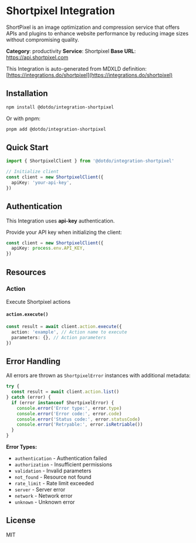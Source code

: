 # Shortpixel Integration

ShortPixel is an image optimization and compression service that offers APIs and plugins to enhance website performance by reducing image sizes without compromising quality.

**Category**: productivity
**Service**: Shortpixel
**Base URL**: https://api.shortpixel.com

This Integration is auto-generated from MDXLD definition: [https://integrations.do/shortpixel](https://integrations.do/shortpixel)

## Installation

```bash
npm install @dotdo/integration-shortpixel
```

Or with pnpm:

```bash
pnpm add @dotdo/integration-shortpixel
```

## Quick Start

```typescript
import { ShortpixelClient } from '@dotdo/integration-shortpixel'

// Initialize client
const client = new ShortpixelClient({
  apiKey: 'your-api-key',
})
```

## Authentication

This Integration uses **api-key** authentication.

Provide your API key when initializing the client:

```typescript
const client = new ShortpixelClient({
  apiKey: process.env.API_KEY,
})
```

## Resources

### Action

Execute Shortpixel actions

#### `action.execute()`

```typescript
const result = await client.action.execute({
  action: 'example', // Action name to execute
  parameters: {}, // Action parameters
})
```

## Error Handling

All errors are thrown as `ShortpixelError` instances with additional metadata:

```typescript
try {
  const result = await client.action.list()
} catch (error) {
  if (error instanceof ShortpixelError) {
    console.error('Error type:', error.type)
    console.error('Error code:', error.code)
    console.error('Status code:', error.statusCode)
    console.error('Retryable:', error.isRetriable())
  }
}
```

**Error Types:**

- `authentication` - Authentication failed
- `authorization` - Insufficient permissions
- `validation` - Invalid parameters
- `not_found` - Resource not found
- `rate_limit` - Rate limit exceeded
- `server` - Server error
- `network` - Network error
- `unknown` - Unknown error

## License

MIT
